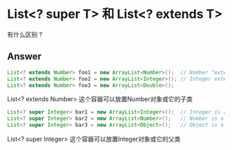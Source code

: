 #  List<? super T> 和 List<? extends T> 
有什么区别 ?

## Answer
``` java
List<? extends Number> foo1 = new ArrayList<Number>();  // Number "extends" Number (in this context)
List<? extends Number> foo2 = new ArrayList<Integer>(); // Integer extends Number
List<? extends Number> foo3 = new ArrayList<Double>();
```
List<? extends Number> 这个容器可以放置Number对象或它的子类


``` java
List<? super Integer> bar1 = new ArrayList<Integer>();  // Integer is a "superclass" of Integer (in this context)
List<? super Integer> bar2 = new ArrayList<Number>();   // Number is a superclass of Integer
List<? super Integer> bar3 = new ArrayList<Object>();   // Object is a superclass of Integer
```
List<? super Integer> 这个容器可以放置Integer对象或它的父类